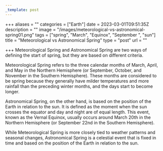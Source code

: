 ```yaml
---
_template: post
---
```





+++
aliases = ""
categories = ["Earth"]
date = 2023-03-01T09:51:35Z
description = ""
image = "/images/meteorological-vs-astronomical-spring01.png"
tags = ["spring", "March", "Equinox", "September ", "sun"]
title = "Meteorological vs Astronomical Spring"
type = "post"
url = ""

+++
Meteorological Spring and Astronomical Spring are two ways of defining the start of spring, but they are based on different criteria.

Meteorological Spring refers to the three calendar months of March, April, and May in the Northern Hemisphere (or September, October, and November in the Southern Hemisphere). These months are considered to be spring because they generally have milder temperatures and more rainfall than the preceding winter months, and the days start to become longer.

Astronomical Spring, on the other hand, is based on the position of the Earth in relation to the sun. It is defined as the moment when the sun crosses the equator and day and night are of equal length. This event, known as the Vernal Equinox, usually occurs around March 20th in the Northern Hemisphere (or September 22nd in the Southern Hemisphere).

While Meteorological Spring is more closely tied to weather patterns and seasonal changes, Astronomical Spring is a celestial event that is fixed in time and based on the position of the Earth in relation to the sun.
